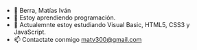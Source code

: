 - 👋 Berra, Matías Iván
- 👀 Estoy aprendiendo programación.
- 🌱 Actualemnte estoy estudiando Visual Basic, HTML5, CSS3 y JavaScript.
- 📫 Contactate conmigo matv300@gmail.com

<!---
mat0015/mat0015 is a ✨ special ✨ repository because its `README.md` (this file) appears on your GitHub profile.
You can click the Preview link to take a look at your changes.
--->

